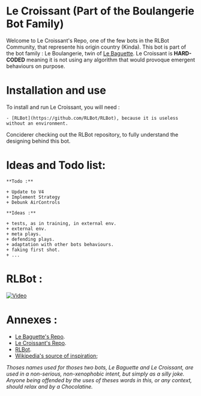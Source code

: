 # Le Croissant (Part of the Boulangerie Bot Family)

Welcome to Le Croissant's Repo, one of the few bots in the RLBot Community, that represente his origin country (Kinda). This bot is part of the bot family : Le Boulangerie, twin of [Le Baguette](https://github.com/inXS212/Le_Baguette). Le Croissant is **HARD-CODED** meaning it is not using any algorithm that would provoque emergent behaviours on purpose.

# Installation and use

To install and run Le Croissant, you will need :

	- [RLBot](https://github.com/RLBot/RLBot), because it is useless without an environment.

Conciderer checking out the RLBot repository, to fully understand the designing behind this bot.

# Ideas and Todo list:

	**Todo :**

	+ Update to V4
	+ Implement Strategy
	+ Debunk AirControls

	**Ideas :**

	+ tests, as in training, in external env.
	+ external env.
	+ meta plays.
	+ defending plays.
	+ adaptation with other bots behaviours.
	+ faking first shot.
	+ ...

# RLBot :

[![Video](https://github.com/RLBot/RLBot/blob/master/images/RLBot.png)](https://github.com/RLBot/RLBot)

# Annexes :

+ [Le Baguette's Repo](https://github.com/inXS212/Le_Baguette).
+ [Le Croissant's Repo](https://github.com/inXS212/Le_Croissant).
+ [RLBot](https://github.com/RLBot/RLBot).
+ [Wikipedia's source of inspiration](https://en.wikipedia.org/wiki/Croissant);

_Thoses names used for thoses two bots, Le Baguette and Le Croissant, are used in a non-serious, non-xenophobic intent, but simply as a silly joke. Anyone being offended by the uses of theses words in this, or any context, should relax and by a Chocolatine._

